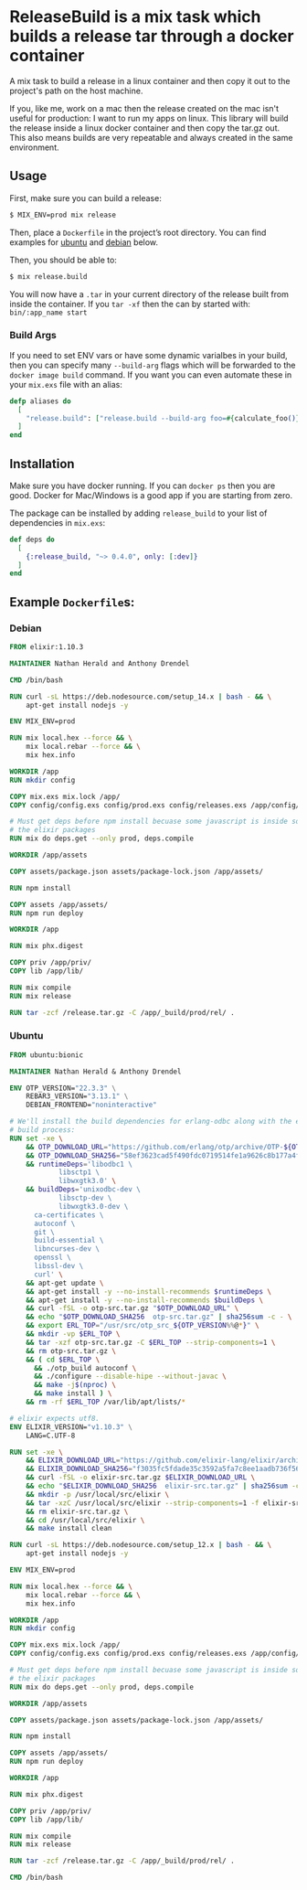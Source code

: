 # ReleaseBuild is a mix task which builds a release tar through a docker container

A mix task to build a release in a linux container and then copy it out to the
project's path on the host machine.

If you, like me, work on a mac then the release created on the mac isn't useful
for production: I want to run my apps on linux. This library will build the
release inside a linux docker container and then copy the tar.gz out.  This
also means builds are very repeatable and always created in the same
environment.

## Usage

First, make sure you can build a release:

```sh
$ MIX_ENV=prod mix release
```

Then, place a `Dockerfile` in the project’s root directory. You can find
examples for [ubuntu](#ubuntu) and [debian](#debian) below.

Then, you should be able to:

```sh
$ mix release.build
```

You will now have a `.tar` in your current directory of the release built from
inside the container. If you `tar -xf` then the can by started with:
`bin/:app_name start`

### Build Args

If you need to set ENV vars or have some dynamic varialbes in your build, then
you can specify many `--build-arg` flags which will be forwarded to the `docker
image build` command. If you want you can even automate these in your `mix.exs`
file with an alias:

```ex
defp aliases do
  [
    "release.build": ["release.build --build-arg foo=#{calculate_foo()} --build-arg bar=abc"]
  ]
end
```

## Installation

Make sure you have docker running. If you can `docker ps` then you are good.
Docker for Mac/Windows is a good app if you are starting from zero.

The package can be installed by adding `release_build` to your list of
dependencies in `mix.exs`:

```elixir
def deps do
  [
    {:release_build, "~> 0.4.0", only: [:dev]}
  ]
end
```

## Example `Dockerfile`s:

### Debian

```Dockerfile
FROM elixir:1.10.3

MAINTAINER Nathan Herald and Anthony Drendel

CMD /bin/bash

RUN curl -sL https://deb.nodesource.com/setup_14.x | bash - && \
    apt-get install nodejs -y

ENV MIX_ENV=prod

RUN mix local.hex --force && \
    mix local.rebar --force && \
    mix hex.info

WORKDIR /app
RUN mkdir config

COPY mix.exs mix.lock /app/
COPY config/config.exs config/prod.exs config/releases.exs /app/config/

# Must get deps before npm install becuase some javascript is inside some of
# the elixir packages
RUN mix do deps.get --only prod, deps.compile

WORKDIR /app/assets

COPY assets/package.json assets/package-lock.json /app/assets/

RUN npm install

COPY assets /app/assets/
RUN npm run deploy

WORKDIR /app

RUN mix phx.digest

COPY priv /app/priv/
COPY lib /app/lib/

RUN mix compile
RUN mix release

RUN tar -zcf /release.tar.gz -C /app/_build/prod/rel/ .
```

### Ubuntu

```Dockerfile
FROM ubuntu:bionic

MAINTAINER Nathan Herald & Anthony Drendel

ENV OTP_VERSION="22.3.3" \
    REBAR3_VERSION="3.13.1" \
    DEBIAN_FRONTEND="noninteractive"

# We'll install the build dependencies for erlang-odbc along with the erlang
# build process:
RUN set -xe \
	&& OTP_DOWNLOAD_URL="https://github.com/erlang/otp/archive/OTP-${OTP_VERSION}.tar.gz" \
	&& OTP_DOWNLOAD_SHA256="58ef3623cad5f490fdc0719514fe1a9626c8b177a4fb8fa25b5bec0216693eb9" \
	&& runtimeDeps='libodbc1 \
			libsctp1 \
			libwxgtk3.0' \
	&& buildDeps='unixodbc-dev \
			libsctp-dev \
			libwxgtk3.0-dev \
      ca-certificates \
      autoconf \
      git \
      build-essential \
      libncurses-dev \
      openssl \
      libssl-dev \
      curl' \
	&& apt-get update \
	&& apt-get install -y --no-install-recommends $runtimeDeps \
	&& apt-get install -y --no-install-recommends $buildDeps \
	&& curl -fSL -o otp-src.tar.gz "$OTP_DOWNLOAD_URL" \
	&& echo "$OTP_DOWNLOAD_SHA256  otp-src.tar.gz" | sha256sum -c - \
	&& export ERL_TOP="/usr/src/otp_src_${OTP_VERSION%%@*}" \
	&& mkdir -vp $ERL_TOP \
	&& tar -xzf otp-src.tar.gz -C $ERL_TOP --strip-components=1 \
	&& rm otp-src.tar.gz \
	&& ( cd $ERL_TOP \
	  && ./otp_build autoconf \
	  && ./configure --disable-hipe --without-javac \
	  && make -j$(nproc) \
	  && make install ) \
	&& rm -rf $ERL_TOP /var/lib/apt/lists/*

# elixir expects utf8.
ENV ELIXIR_VERSION="v1.10.3" \
	LANG=C.UTF-8

RUN set -xe \
	&& ELIXIR_DOWNLOAD_URL="https://github.com/elixir-lang/elixir/archive/${ELIXIR_VERSION}.tar.gz" \
	&& ELIXIR_DOWNLOAD_SHA256="f3035fc5fdade35c3592a5fa7c8ee1aadb736f565c46b74b68ed7828b3ee1897" \
	&& curl -fSL -o elixir-src.tar.gz $ELIXIR_DOWNLOAD_URL \
	&& echo "$ELIXIR_DOWNLOAD_SHA256  elixir-src.tar.gz" | sha256sum -c - \
	&& mkdir -p /usr/local/src/elixir \
	&& tar -xzC /usr/local/src/elixir --strip-components=1 -f elixir-src.tar.gz \
	&& rm elixir-src.tar.gz \
	&& cd /usr/local/src/elixir \
	&& make install clean

RUN curl -sL https://deb.nodesource.com/setup_12.x | bash - && \
    apt-get install nodejs -y

ENV MIX_ENV=prod

RUN mix local.hex --force && \
    mix local.rebar --force && \
    mix hex.info

WORKDIR /app
RUN mkdir config

COPY mix.exs mix.lock /app/
COPY config/config.exs config/prod.exs config/releases.exs /app/config/

# Must get deps before npm install becuase some javascript is inside some of
# the elixir packages
RUN mix do deps.get --only prod, deps.compile

WORKDIR /app/assets

COPY assets/package.json assets/package-lock.json /app/assets/

RUN npm install

COPY assets /app/assets/
RUN npm run deploy

WORKDIR /app

RUN mix phx.digest

COPY priv /app/priv/
COPY lib /app/lib/

RUN mix compile
RUN mix release

RUN tar -zcf /release.tar.gz -C /app/_build/prod/rel/ .

CMD /bin/bash
```
